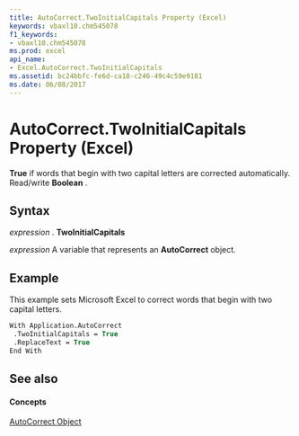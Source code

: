 ```yaml
---
title: AutoCorrect.TwoInitialCapitals Property (Excel)
keywords: vbaxl10.chm545078
f1_keywords:
- vbaxl10.chm545078
ms.prod: excel
api_name:
- Excel.AutoCorrect.TwoInitialCapitals
ms.assetid: bc24bbfc-fe6d-ca18-c246-49c4c59e9181
ms.date: 06/08/2017
---
```



# AutoCorrect.TwoInitialCapitals Property (Excel)

 **True** if words that begin with two capital letters are corrected automatically. Read/write **Boolean** .


## Syntax

 _expression_ . **TwoInitialCapitals**

 _expression_ A variable that represents an **AutoCorrect** object.


## Example

This example sets Microsoft Excel to correct words that begin with two capital letters.


```vb
With Application.AutoCorrect 
 .TwoInitialCapitals = True 
 .ReplaceText = True 
End With
```


## See also


#### Concepts


[AutoCorrect Object](Excel.AutoCorrect(objec).md)

